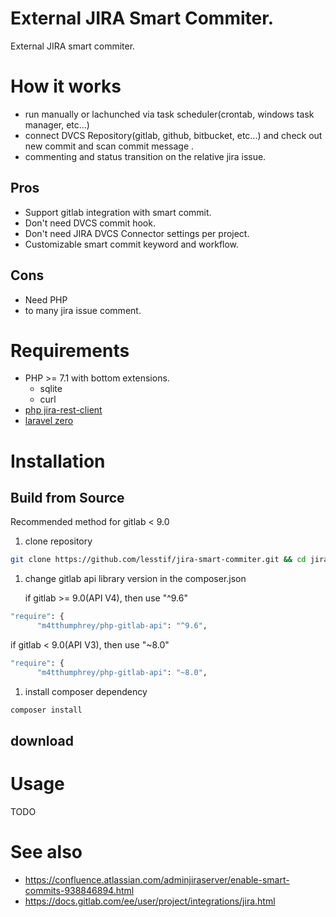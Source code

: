 # External JIRA Smart Commiter.

External JIRA smart commiter.

# How it works

- run manually or lachunched via task scheduler(crontab, windows task manager, etc...)
- connect DVCS Repository(gitlab, github, bitbucket, etc...) and check out new commit and scan commit message .
- commenting and status transition on the relative jira issue.

## Pros 
* Support gitlab integration with smart commit.
* Don't need DVCS commit hook.
* Don't need JIRA DVCS Connector settings per project.
* Customizable smart commit keyword and workflow.

## Cons
* Need PHP
* to many jira issue comment.

# Requirements

* PHP >= 7.1 with bottom extensions.
  * sqlite
  * curl
* [php jira-rest-client](https://github.com/lesstif/php-jira-rest-client)
* [laravel zero](https://github.com/laravel-zero/laravel-zero)

# Installation

## Build from Source
Recommended method for gitlab < 9.0

1. clone repository
  ```sh
  git clone https://github.com/lesstif/jira-smart-commiter.git && cd jira-smart-commiter
  ```

1. change gitlab api library version in the composer.json
   
   if gitlab >= 9.0(API V4), then use "^9.6"
  ```sh
  "require": {
        "m4tthumphrey/php-gitlab-api": "^9.6",
  ```
  
   if gitlab < 9.0(API V3), then use "~8.0"
  ```sh
  "require": {
        "m4tthumphrey/php-gitlab-api": "~8.0",
  ```

1. install composer dependency
  ```sh
  composer install
  ```

## download


# Usage

TODO


# See also
* https://confluence.atlassian.com/adminjiraserver/enable-smart-commits-938846894.html
* https://docs.gitlab.com/ee/user/project/integrations/jira.html
